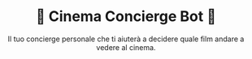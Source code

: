 <h1 align="center">
🍿 Cinema Concierge Bot 🍿
</h1>
<center>Il tuo concierge personale che ti aiuterà a decidere quale film andare a vedere al cinema. </center>
